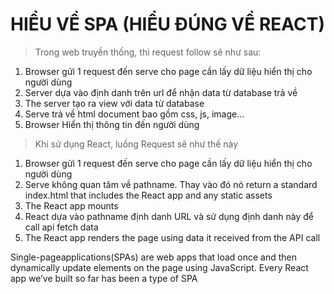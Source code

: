 # HIỂU VỀ SPA (HIỂU ĐÚNG VỀ REACT)

> Trong web truyền thống, thì request follow sẽ như sau:

1. Browser gửi 1 request đến serve cho page cần lấy dữ liệu hiển thị cho người dùng
2. Server dựa vào định danh trên url để nhận data từ database trả về
3. The server tạo ra view với data từ database
4. Serve trả về html document bao gồm css, js, image...
5. Browser Hiển thị thông tin đến người dùng


> Khi sử dụng React, luồng Request sẽ như thế này

1. Browser gửi 1 request đến serve cho page cần lấy dữ liệu hiển thị cho người dùng
2. Serve không quan tâm về pathname. Thay vào đó nó return a standard index.html that includes the React app and any static assets
3. The React app mounts
4. React dựa vào pathname định danh URL và sử dụng định danh này để call api fetch data
5. The React app renders the page using data it received from the API call

Single-pageapplications(SPAs) are web apps that load once and then dynamically update elements
on the page using JavaScript. Every React app we’ve built so far has been a type of SPA
